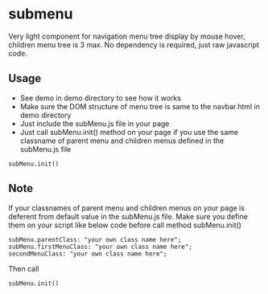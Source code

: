 # submenu
<p>Very light component for navigation menu tree display by mouse hover, children menu tree is 3 max. No dependency is required, just raw javascript code.</p>

<h2>Usage</h2>
<ul>
<li>See demo in demo directory to see how it works</li>
<li>Make sure the DOM structure of menu tree is same to the navbar.html in demo directory</li>
<li>Just include the subMenu.js file in your page</li>
<li>Just call subMenu.init() method on your page if you use the same classname of parent menu and children menus defined in the subMenu.js file</li>
</ul>
<pre><code>subMenu.init()</code></pre>

<h2>Note</h2>
<p>If your classnames of parent menu and children menus on your page is deferent from default value in the subMenu.js file. Make sure you define them on your script like below code before call method <span>subMenu.init()</span></p>
<pre><code>subMenu.parentClass: "your own class name here";</code>
<code>subMenu.firstMenuClass: "your own class name here";</code>
<code>secondMenuClass: "your own class name here";</code></pre>
<p>Then call </p>
<pre><code>subMenu.init()</code></pre>
